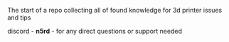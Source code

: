 The start of a repo collecting all of found knowledge for 3d printer issues and tips

discord - **n5rd** - for any direct questions or support needed
